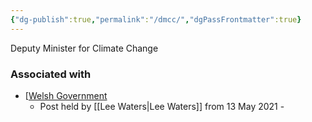 ```yaml
---
{"dg-publish":true,"permalink":"/dmcc/","dgPassFrontmatter":true}
---
```


Deputy Minister for Climate Change

### Associated with
- [[Welsh Government](https://gov.wales)
	- Post held by [[Lee Waters\|Lee Waters]] from 13 May 2021 - 